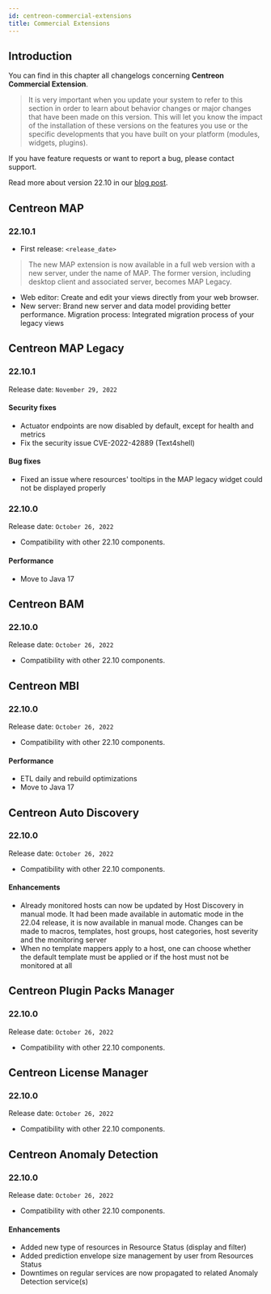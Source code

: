 ```yaml
---
id: centreon-commercial-extensions
title: Commercial Extensions
---
```


## Introduction

You can find in this chapter all changelogs concerning **Centreon Commercial Extension**.

> It is very important when you update your system to refer to this section in order to learn about behavior changes or
> major changes that have been made on this version. This will let you know the impact of the installation of these
> versions on the features you use or the specific developments that you have built on your platform (modules,
> widgets, plugins).

If you have feature requests or want to report a bug, please contact support.

Read more about version 22.10 in our [blog post](https://www.centreon.com/en/blog/centreon-fall22-whats-new-in-the-22-10-software-version/).

## Centreon MAP

### 22.10.1

- First release: `<release_date>`

> The new MAP extension is now available in a full web version with a new server, under the name of MAP. The former version, including desktop client and associated server, becomes MAP Legacy.

- Web editor: Create and edit your views directly from your web browser.
- New server: Brand new server and data model providing better performance.
Migration process: Integrated migration process of your legacy views

## Centreon MAP Legacy

### 22.10.1

Release date: `November 29, 2022`

#### Security fixes

- Actuator endpoints are now disabled by default, except for health and metrics
- Fix the security issue CVE-2022-42889 (Text4shell)

#### Bug fixes

- Fixed an issue where resources' tooltips in the MAP legacy widget could not be displayed properly

### 22.10.0

Release date: `October 26, 2022`

- Compatibility with other 22.10 components.

#### Performance

- Move to Java 17

## Centreon BAM

### 22.10.0

Release date: `October 26, 2022`

- Compatibility with other 22.10 components.

## Centreon MBI

### 22.10.0

Release date: `October 26, 2022`

- Compatibility with other 22.10 components.

#### Performance

- ETL daily and rebuild optimizations
- Move to Java 17

## Centreon Auto Discovery

### 22.10.0

Release date: `October 26, 2022`

- Compatibility with other 22.10 components.

#### Enhancements

- Already monitored hosts can now be updated by Host Discovery in manual mode. It had been made available in automatic mode in the 22.04 release, it is now available in manual mode. Changes can be made to macros, templates, host groups, host categories, host severity and the monitoring server
- When no template mappers apply to a host, one can choose whether the default template must be applied or if the host must not be monitored at all

## Centreon Plugin Packs Manager

### 22.10.0

Release date: `October 26, 2022`

- Compatibility with other 22.10 components.

## Centreon License Manager

### 22.10.0

Release date: `October 26, 2022`

- Compatibility with other 22.10 components.

## Centreon Anomaly Detection

### 22.10.0

Release date: `October 26, 2022`

- Compatibility with other 22.10 components.

#### Enhancements

- Added new type of resources in Resource Status (display and filter)
- Added prediction envelope size management by user from Resources Status
- Downtimes on regular services are now propagated to related Anomaly Detection service(s)
